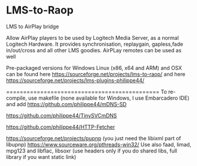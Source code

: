 # LMS-to-Raop
LMS to AirPlay bridge

Allow AirPlay players to be used by Logitech Media Server, as a normal Logitech 
Hardware. It provides synchronisation, replaygain, gapless,fade in/out/cross and 
all other LMS goodies. AirPLay remotes can be used as well

Pre-packaged versions for Windows Linux (x86, x64 and ARM) and OSX can be found 
here https://sourceforge.net/projects/lms-to-raop/ and 
here https://sourceforge.net/projects/lms-plugins-philippe44/

=============================================
To re-compile, use makefile (none available for Windows, I use Embarcadero IDE) and add
https://github.com/philippe44/mDNS-SD

https://github.com/philippe44/TinySVCmDNS

https://github.com/philippe44/HTTP-Fetcher

https://sourceforge.net/projects/pupnp (you just need the libixml part of libupnp)
https://www.sourceware.org/pthreads-win32/
Use also faad, limad, mpg123 and libflac, libsoxr (use headers only if you do shared libs, 
full library if you want static link)
